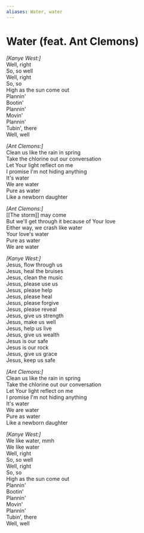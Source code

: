 ```yaml
---
aliases: Water, water
---
```


# Water (feat. Ant Clemons)

_[Kanye West:]_  
Well, right  
So, so well  
Well, right  
So, so  
High as the sun come out  
Plannin'  
Bootin'  
Plannin'  
Movin'  
Plannin'  
Tubin', there  
Well, well  

_[Ant Clemons:]_  
Clean us like the rain in spring  
Take the chlorine out our conversation  
Let Your light reflect on me  
I promise I'm not hiding anything  
It's water  
We are water  
Pure as water  
Like a newborn daughter  

_[Ant Clemons:]_  
[[The storm]] may come  
But we'll get through it because of Your love  
Either way, we crash like water  
Your love's water  
Pure as water  
We are water  

_[Kanye West:]_  
Jesus, flow through us  
Jesus, heal the bruises  
Jesus, clean the music  
Jesus, please use us  
Jesus, please help  
Jesus, please heal  
Jesus, please forgive  
Jesus, please reveal  
Jesus, give us strength  
Jesus, make us well  
Jesus, help us live  
Jesus, give us wealth  
Jesus is our safe  
Jesus is our rock  
Jesus, give us grace  
Jesus, keep us safe  

_[Ant Clemons:]_  
Clean us like the rain in spring  
Take the chlorine out our conversation  
Let Your light reflect on me  
I promise I'm not hiding anything  
It's water  
We are water  
Pure as water  
Like a newborn daughter  

_[Kanye West:]_  
We like water, mmh  
We like water  
Well, right  
So, so well  
Well, right  
So, so  
High as the sun come out  
Plannin'  
Bootin'  
Plannin'  
Movin'  
Plannin'  
Tubin', there  
Well, well
